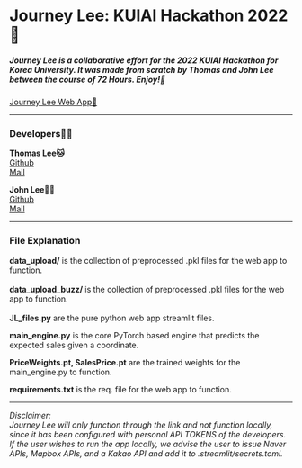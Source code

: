 # Journey Lee: KUIAI Hackathon 2022🐯

##### Journey Lee is a collaborative effort for the 2022 KUIAI Hackathon for Korea University. It was made from scratch by Thomas and John Lee between the course of 72 Hours. Enjoy!🐯 

[Journey Lee Web App🚀](https://share.streamlit.io/tomtom1103/kuiai_hackathon_2022/main/JL_app.py)

***

### Developers🧑‍💻
**Thomas Lee🐱**
\
[Github](https://github.com/tomtom1103)
\
[Mail](tomtom1103@korea.ac.kr)

**John Lee‍🧑‍🚀**
\
[Github](https://github.com/johnbuzz98)
\
[Mail](johnbuzz98@korea.ac.kr)

***

### File Explanation
**data_upload/** is the collection of preprocessed .pkl files for the web app to function.
\
\
**data_upload_buzz/** is the collection of preprocessed .pkl files for the web app to function.
\
\
**JL_files.py** are the pure python web app streamlit files.

**main_engine.py** is the core PyTorch based engine that predicts the expected sales given a coordinate.

**PriceWeights.pt, SalesPrice.pt** are the trained weights for the main_engine.py to function.

**requirements.txt** is the req. file for the web app to function.

***

*Disclaimer:*
\
*Journey Lee will only function through the link and not function locally,
since it has been configured with personal API TOKENS
of the developers. If the user wishes to run the app locally, we advise
the user to issue Naver APIs, Mapbox APIs, and a Kakao API and add it to .streamlit/secrets.toml.*